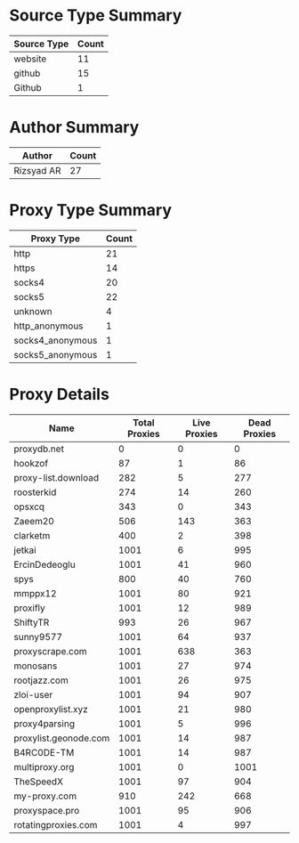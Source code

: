 # Source Type Summary

| Source Type | Count |
|-------------|-------|
| website | 11 |
| github | 15 |
| Github | 1 |


# Author Summary

| Author | Count |
|--------|-------|
| Rizsyad AR | 27 |


# Proxy Type Summary

| Proxy Type | Count |
|------------|-------|
| http | 21 |
| https | 14 |
| socks4 | 20 |
| socks5 | 22 |
| unknown | 4 |
| http_anonymous | 1 |
| socks4_anonymous | 1 |
| socks5_anonymous | 1 |


# Proxy Details

| Name | Total Proxies | Live Proxies | Dead Proxies |
|------|---------------|--------------|---------------|
| proxydb.net | 0 | 0 | 0 |
| hookzof | 87 | 1 | 86 |
| proxy-list.download | 282 | 5 | 277 |
| roosterkid | 274 | 14 | 260 |
| opsxcq | 343 | 0 | 343 |
| Zaeem20 | 506 | 143 | 363 |
| clarketm | 400 | 2 | 398 |
| jetkai | 1001 | 6 | 995 |
| ErcinDedeoglu | 1001 | 41 | 960 |
| spys | 800 | 40 | 760 |
| mmppx12 | 1001 | 80 | 921 |
| proxifly | 1001 | 12 | 989 |
| ShiftyTR | 993 | 26 | 967 |
| sunny9577 | 1001 | 64 | 937 |
| proxyscrape.com | 1001 | 638 | 363 |
| monosans | 1001 | 27 | 974 |
| rootjazz.com | 1001 | 26 | 975 |
| zloi-user | 1001 | 94 | 907 |
| openproxylist.xyz | 1001 | 21 | 980 |
| proxy4parsing | 1001 | 5 | 996 |
| proxylist.geonode.com | 1001 | 14 | 987 |
| B4RC0DE-TM | 1001 | 14 | 987 |
| multiproxy.org | 1001 | 0 | 1001 |
| TheSpeedX | 1001 | 97 | 904 |
| my-proxy.com | 910 | 242 | 668 |
| proxyspace.pro | 1001 | 95 | 906 |
| rotatingproxies.com | 1001 | 4 | 997 |
